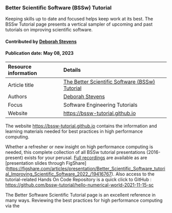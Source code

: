 ### Better Scientific Software (BSSw) Tutorial
<!-- deck text start --> 

Keeping skills up to date and focused helps keep work at its best. The BSSw Tutorial page presents a vertical sampler of upcoming and past tutorials on improving scientific software.

#### Contributed by [Deborah Stevens](https://github.com/haikudeb)
#### Publication date: May 08, 2023

Resource information | Details
:--- | :--- 
Article title | [The Better Scientific Software (BSSw) Tutorial](https://bssw-tutorial.github.io)
Authors | [Deborah Stevens](https://github.com/haikudeb)
Focus | Software Engineering Tutorials
Website | https://bssw-tutorial.github.io 


The website https://bssw-tutorial.github.io contains the information and learning materials needed for best practices in high performance computing. 

Whether a refresher or new insight on high performance computing is needed, this complete collection of all BSSw tutorial presentations (2016-present) exists for your perusal. [Full recordings](https://www.youtube.com/playlist?list=PLuWzStas9iWExOVGGLCUl-N38mxQXSl87) are available as are [presentation slides through FigShare] (https://figshare.com/articles/presentation/Better_Scientific_Software_tutorial_Improving_Scientific_Software_2022_/19416767). Also access to the tutorial-related Hands On Code Repository is a quick click to GitHub : https://github.com/bssw-tutorial/hello-numerical-world-2021-11-15-sc 

The Better Software Scientific Tutorial page is an excellent reference in many ways. Reviewing the best practices for high performance computing via the 

<!---
Publish: yes
Topics: Better Skills Better Planning Better Collaboration--Conferences and Workshops
--->
